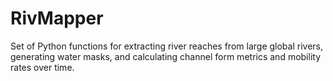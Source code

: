 # RivMapper
Set of Python functions for extracting river reaches from large global rivers, generating water masks, and calculating channel form metrics and mobility rates over time.
